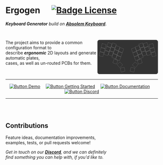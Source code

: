 
# Ergogen    [![Badge License]][License]

***Keyboard Generator*** *build on* ***[Absolem Keyboard]***.

<br>

<img
    src = 'docs/Showcase.png'
    width = 200
    align = right
/>

The project aims to provide a common configuration format to <br>
describe ***ergonomic*** 2D layouts and generate automatic plates, <br>
cases, as well as un-routed PCBs for them.

<br>

<div align = center>

---

[![Button Demo]][Demo]   
[![Button Getting Started]][Getting Started]   
[![Button Documentation]][Documentation]   
[![Button Discord]][Discord]

---

</div>

<br>
<br>

## Contributions

Feature ideas, documentation improvements, <br>
examples, tests, or pull requests welcome!

*Get in touch on our **[Discord]**, and we can definitely* <br>
*find something you can help with, if you'd like to.*

<br>

<!----------------------------------------------------------------------------->

[Badge License]: https://img.shields.io/badge/License-MIT-yellow.svg?style=for-the-badge

[Absolem Keyboard]: https://zealot.hu/absolem
[Getting Started]: docs/Getting%20Started.md
[Documentation]: https://docs.ergogen.xyz
[Discord]: https://discord.gg/nbKcAZB
[Demo]: https://ergogen.xyz

[License]: LICENSE


<!--------------------------------{ Buttons }---------------------------------->

[Button Getting Started]: https://img.shields.io/badge/Getting_Started-F94877?style=for-the-badge&logoColor=white&logo=GitHub
[Button Documentation]: https://img.shields.io/badge/Documentation-1793D1?style=for-the-badge&logoColor=white&logo=GitBook
[Button Discord]: https://img.shields.io/badge/Discord-5865F2?style=for-the-badge&logoColor=white&logo=Discord
[Button Demo]: https://img.shields.io/badge/Demo-37a779?style=for-the-badge&logoColor=white&logo=AppleArcade
